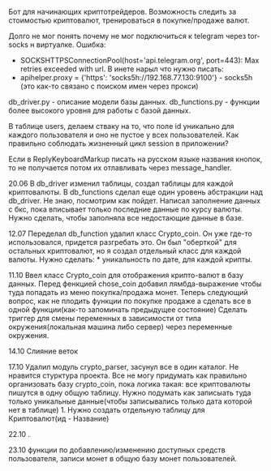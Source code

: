 Бот для начинающих криптотрейдеров.
Возможность следить за стоимостью криптовалют, тренироваться в покупке/продаже валют.

Долго не мог понять почему не мог подключиться к telegram через tor-socks н виртуалке. Ошибка:
 - SOCKSHTTPSConnectionPool(host='api.telegram.org', port=443): Max retries exceeded with url.
В инете нарыл что нужно писать:
 - apihelper.proxy = {'https': 'socks5h://192.168.77.130:9100'} - socks5h (это как-то связано с поиском имен через прокси)

db_driver.py - описание модели базы данных.
db_functions.py - функции более высокого уровня для работы с базой данных.

В таблице users, делаем стваку на то, что поле id уникально для каждого пользователя и оно не пустое у всех пользователей.
Как правильно соблюдать жизненный цикл session в приложении?

Если в ReplyKeyboardMarkup писать на русском языке названия кнопок, то не получается потом их отлавливать через message_handler.

20.06
В db_driver изменил таблицы, создал таблицы для каждой криптовалюты.
В db_functions сделал еще один уровень абстракции над db_driver. Не знаю, посмотрим как пойдет.
Написал заполнение данных с бкс, пока вписывает только последние данные по курсу валюты. Нужно сделать, чтобы заполняла все недостающие данные в базе.

12.07
Переделал db_function удалил класс Crypto_coin. Он уже где-то использовался, придется разгребать это. Он был "оберткой"
для остальных криптовалют, но я создал отдельный класс для каждой валюты.
  Нужно сделать:
    * уникальность по дате, для каждой крипты.

11.10
Ввел класс Crypto_coin для отображения крипто-валют в базу данных.
Перед фенкцией chose_coin добавил лямбда-выражение чтобы туда попадать из меню покупка/продажа монет.
Теперь следующий вопрос, как не плодить функции по покупке продаже а сделать все в одной функции(как-то запоминать
предыдущее состояние)
Сделать триггер для смены переменных в зависимости от типа окружения(локальная машина либо сервер) через переменные окружения.

14.10
Слияние веток

17.10
Удалил модуль crypto_parser, засунул все в один каталог. Не нравится стурктура проекта.
Все не могу придумать как правильно организовать базу crypto_coin, пока логика такая: все криптовалюты пишутся в одну
общую таблицу. Нужно подумать как записыать туда только уникальные данные(чтобы записывались только дата которой нет в таблице)
    1. Нужно создать отдельную таблицу для Криптовалют(ид - Название)

22.10
.

23.10
функции по добавлению/изменению доступных средств пользователя, записи монет в общую базу монет пользователей.